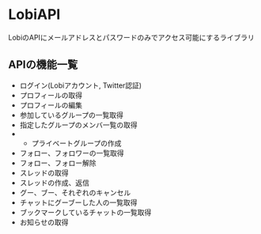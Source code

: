 # LobiAPI
LobiのAPIにメールアドレスとパスワードのみでアクセス可能にするライブラリ

## APIの機能一覧
- ログイン(Lobiアカウント, Twitter認証)
- プロフィールの取得
- プロフィールの編集
- 参加しているグループの一覧取得
- 指定したグループのメンバ一覧の取得
- - プライベートグループの作成
- フォロー、フォロワーの一覧取得
- フォロー、フォロー解除
- スレッドの取得
- スレッドの作成、返信
- グー、ブー、それぞれのキャンセル
- チャットにグーブーした人の一覧取得
- ブックマークしているチャットの一覧取得
- お知らせの取得
